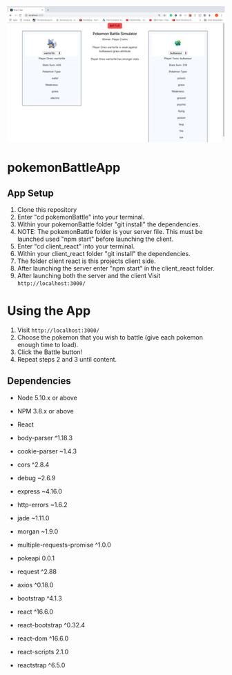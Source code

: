 !["Screenshot of chatty app messages"](https://github.com/MockAnon/pokemonBattleApp/blob/master/docs/shot_001.png)

# pokemonBattleApp

## App Setup

1. Clone this repository
2. Enter "cd pokemonBattle" into your terminal.
3. Within your pokemonBattle folder "git install" the dependencies.
4. NOTE: The pokemonBattle folder is your server file. This must be launched used "npm start" before launching the client.
5. Enter "cd client_react" into your terminal.
6. Within your client_react folder "git install" the dependencies.
7. The folder client react is this projects client side.
8. After launching the server enter "npm start" in the client_react folder.
9. After launching both the server and the client Visit `http://localhost:3000/`

# Using the App

1. Visit `http://localhost:3000/`
2. Choose the pokemon that you wish to battle (give each pokemon enough time to load).
3. Click the Battle button!
4. Repeat steps 2 and 3 until content.

## Dependencies

- Node 5.10.x or above
- NPM 3.8.x or above
- React

- body-parser ^1.18.3
- cookie-parser ~1.4.3
- cors ^2.8.4
- debug ~2.6.9
- express ~4.16.0
- http-errors ~1.6.2
- jade ~1.11.0
- morgan ~1.9.0
- multiple-requests-promise ^1.0.0
- pokeapi 0.0.1
- request ^2.88
- axios ^0.18.0
- bootstrap ^4.1.3
- react ^16.6.0
- react-bootstrap ^0.32.4
- react-dom ^16.6.0
- react-scripts 2.1.0
- reactstrap ^6.5.0

